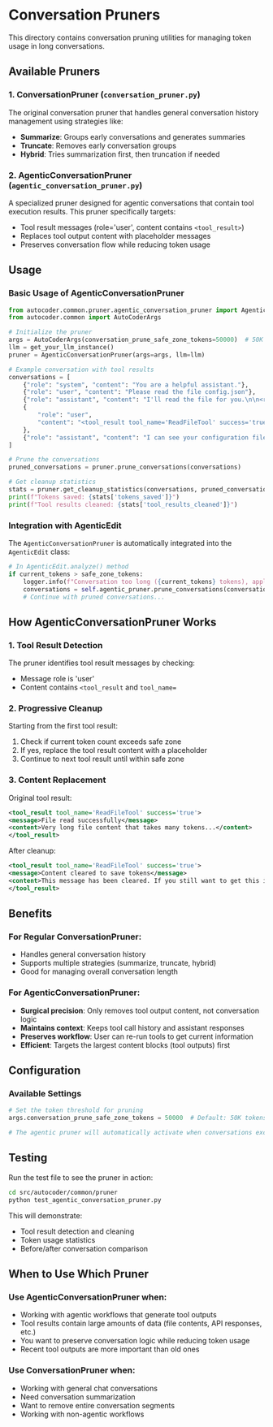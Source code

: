 # Conversation Pruners

This directory contains conversation pruning utilities for managing token usage in long conversations.

## Available Pruners

### 1. ConversationPruner (`conversation_pruner.py`)

The original conversation pruner that handles general conversation history management using strategies like:
- **Summarize**: Groups early conversations and generates summaries
- **Truncate**: Removes early conversation groups
- **Hybrid**: Tries summarization first, then truncation if needed

### 2. AgenticConversationPruner (`agentic_conversation_pruner.py`)

A specialized pruner designed for agentic conversations that contain tool execution results. This pruner specifically targets:
- Tool result messages (role='user', content contains `<tool_result>`)
- Replaces tool output content with placeholder messages
- Preserves conversation flow while reducing token usage

## Usage

### Basic Usage of AgenticConversationPruner

```python
from autocoder.common.pruner.agentic_conversation_pruner import AgenticConversationPruner
from autocoder.common import AutoCoderArgs

# Initialize the pruner
args = AutoCoderArgs(conversation_prune_safe_zone_tokens=50000)  # 50K token threshold
llm = get_your_llm_instance()
pruner = AgenticConversationPruner(args=args, llm=llm)

# Example conversation with tool results
conversations = [
    {"role": "system", "content": "You are a helpful assistant."},
    {"role": "user", "content": "Please read the file config.json"},
    {"role": "assistant", "content": "I'll read the file for you.\n\n<read_file>\n<path>config.json</path>\n</read_file>"},
    {
        "role": "user", 
        "content": "<tool_result tool_name='ReadFileTool' success='true'><message>File read successfully</message><content>{'database': {'host': 'localhost', 'port': 5432, 'name': 'myapp'}, 'api': {'key': 'abc123', 'endpoint': 'https://api.example.com'}}</content></tool_result>"
    },
    {"role": "assistant", "content": "I can see your configuration file. The database is set to localhost:5432..."}
]

# Prune the conversations
pruned_conversations = pruner.prune_conversations(conversations)

# Get cleanup statistics
stats = pruner.get_cleanup_statistics(conversations, pruned_conversations)
print(f"Tokens saved: {stats['tokens_saved']}")
print(f"Tool results cleaned: {stats['tool_results_cleaned']}")
```

### Integration with AgenticEdit

The `AgenticConversationPruner` is automatically integrated into the `AgenticEdit` class:

```python
# In AgenticEdit.analyze() method
if current_tokens > safe_zone_tokens:
    logger.info(f"Conversation too long ({current_tokens} tokens), applying agentic pruning")
    conversations = self.agentic_pruner.prune_conversations(conversations)
    # Continue with pruned conversations...
```

## How AgenticConversationPruner Works

### 1. Tool Result Detection

The pruner identifies tool result messages by checking:
- Message role is 'user'
- Content contains `<tool_result` and `tool_name=`

### 2. Progressive Cleanup

Starting from the first tool result:
1. Check if current token count exceeds safe zone
2. If yes, replace the tool result content with a placeholder
3. Continue to next tool result until within safe zone

### 3. Content Replacement

Original tool result:
```xml
<tool_result tool_name='ReadFileTool' success='true'>
<message>File read successfully</message>
<content>Very long file content that takes many tokens...</content>
</tool_result>
```

After cleanup:
```xml
<tool_result tool_name='ReadFileTool' success='true'>
<message>Content cleared to save tokens</message>
<content>This message has been cleared. If you still want to get this information, you can call the tool again to retrieve it.</content>
</tool_result>
```

## Benefits

### For Regular ConversationPruner:
- Handles general conversation history
- Supports multiple strategies (summarize, truncate, hybrid)
- Good for managing overall conversation length

### For AgenticConversationPruner:
- **Surgical precision**: Only removes tool output content, not conversation logic
- **Maintains context**: Keeps tool call history and assistant responses
- **Preserves workflow**: User can re-run tools to get current information
- **Efficient**: Targets the largest content blocks (tool outputs) first

## Configuration

### Available Settings

```python
# Set the token threshold for pruning
args.conversation_prune_safe_zone_tokens = 50000  # Default: 50K tokens

# The agentic pruner will automatically activate when conversations exceed this limit
```

## Testing

Run the test file to see the pruner in action:

```bash
cd src/autocoder/common/pruner
python test_agentic_conversation_pruner.py
```

This will demonstrate:
- Tool result detection and cleaning
- Token usage statistics
- Before/after conversation comparison

## When to Use Which Pruner

### Use AgenticConversationPruner when:
- Working with agentic workflows that generate tool outputs
- Tool results contain large amounts of data (file contents, API responses, etc.)
- You want to preserve conversation logic while reducing token usage
- Recent tool outputs are more important than old ones

### Use ConversationPruner when:
- Working with general chat conversations
- Need conversation summarization
- Want to remove entire conversation segments
- Working with non-agentic workflows 